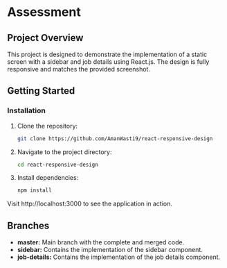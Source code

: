 # Assessment

## Project Overview

This project is designed to demonstrate the implementation of a static screen with a sidebar and job details using React.js. The design is fully responsive and matches the provided screenshot.

## Getting Started

### Installation

1. Clone the repository:
   ```bash
   git clone https://github.com/AmanWasti9/react-responsive-design

2. Navigate to the project directory:
    ```bash
    cd react-responsive-design

3. Install dependencies:
    ```bash
    npm install

Visit http://localhost:3000 to see the application in action.

## Branches
- **master:** Main branch with the complete and merged code.
- **sidebar:** Contains the implementation of the sidebar component.
- **job-details:** Contains the implementation of the job details component.
